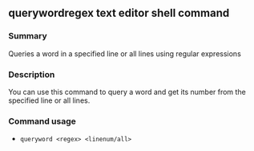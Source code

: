 ## querywordregex text editor shell command

### Summary

Queries a word in a specified line or all lines using regular expressions

### Description

You can use this command to query a word and get its number from the specified line or all lines.

### Command usage

* `queryword <regex> <linenum/all>`